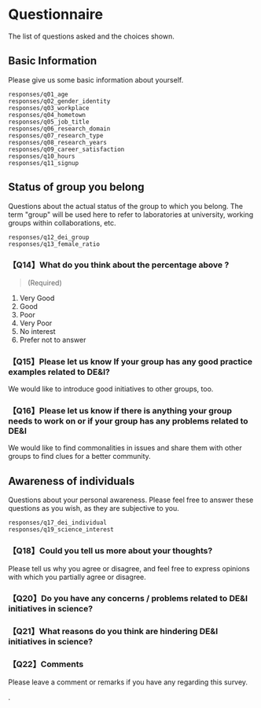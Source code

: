 # Questionnaire

The list of questions asked and the choices shown.

## Basic Information

Please give us some basic information about yourself.

```{toctree}
responses/q01_age
responses/q02_gender_identity
responses/q03_workplace
responses/q04_hometown
responses/q05_job_title
responses/q06_research_domain
responses/q07_research_type
responses/q08_research_years
responses/q09_career_satisfaction
responses/q10_hours
responses/q11_signup
```

## Status of group you belong

Questions about the actual status of the group to which you belong.
The term "group" will be used here to refer to laboratories at university, working groups within collaborations, etc.

```{toctree}
responses/q12_dei_group
responses/q13_female_ratio
```



### 【Q14】What do you think about the percentage above ?

> (Required)

1. Very Good
2. Good
3. Poor
4. Very Poor
5. No interest
6. Prefer not to answer

### 【Q15】Please let us know If your group has any good practice examples related to DE&I?

We would like to introduce good initiatives to other groups, too.

### 【Q16】Please let us know if there is anything your group needs to work on or if your group has any problems related to DE&I

We would like to find commonalities in issues and share them with other groups to find clues for a better community.

## Awareness of individuals

Questions about your personal awareness.
Please feel free to answer these questions as you wish, as they are subjective to you.

```{toctree}
responses/q17_dei_individual
responses/q19_science_interest
```

### 【Q18】Could you tell us more about your thoughts?

Please tell us why you agree or disagree, and feel free to express opinions with which you partially agree or disagree.

### 【Q20】Do you have any concerns / problems related to DE&I initiatives in science?

### 【Q21】What reasons do you think are hindering DE&I initiatives in science?

### 【Q22】Comments

Please leave a comment or remarks if you have any regarding this survey.

.